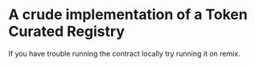 # A crude implementation of a Token Curated Registry

If you have trouble running the contract locally try running it on remix.